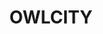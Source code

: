 ---
title: OWLCITY
crosslinks:
- minnesota
- IAmA
- AskReddit
- Monstercat
- causeWhyNotMate
- gaming
---